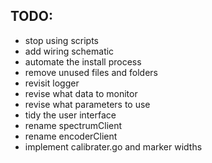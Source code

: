 ## TODO:

- stop using scripts
- add wiring schematic
- automate the install process
- remove unused files and folders
- revisit logger
- revise what data to monitor
- revise what parameters to use
- tidy the user interface
- rename spectrumClient
- rename encoderClient
- implement calibrater.go and marker widths
